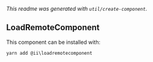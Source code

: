 _This readme was generated with `util/create-component`._

## LoadRemoteComponent

This component can be installed with:

```
yarn add @ii\loadremotecomponent
```
